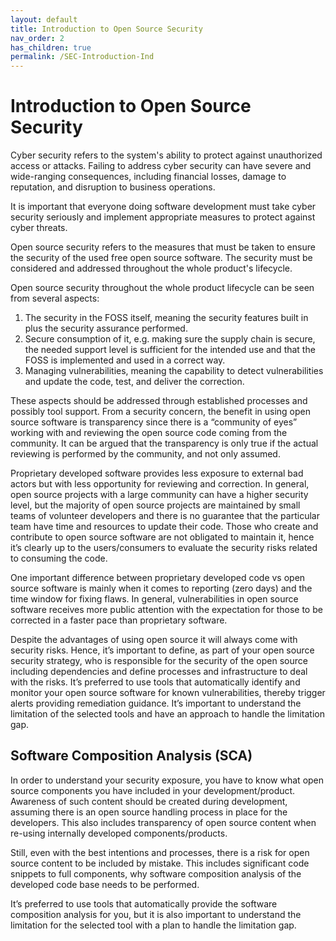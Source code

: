 ```yaml
---
layout: default
title: Introduction to Open Source Security
nav_order: 2
has_children: true
permalink: /SEC-Introduction-Ind
---
```


# Introduction to Open Source Security

Cyber security refers to the system's ability to protect against unauthorized access or attacks. Failing to address cyber security can have severe and wide-ranging consequences, including financial losses, damage to reputation, and disruption to business operations.

It is important that everyone doing software development must take cyber security seriously and implement appropriate measures to protect against cyber threats.

Open source security refers to the measures that must be taken to ensure the security of the used free open source software. The security must be considered and addressed throughout the whole product's lifecycle.

Open source security throughout the whole product lifecycle can be seen from several aspects:

1. The security in the FOSS itself, meaning the security features built in plus the security assurance performed.
1. Secure consumption of it, e.g. making sure the supply chain is secure, the needed support level is sufficient for the intended use and that the FOSS is implemented and used in a correct way.
1. Managing vulnerabilities, meaning the capability to detect vulnerabilities and update the code, test, and deliver the correction.

These aspects should be addressed through established processes and possibly tool support.
From a security concern, the benefit in using open source software is transparency since there is a “community of eyes” working with and reviewing the open source code coming from the community. It can be argued that the transparency is only true if the actual reviewing is performed by the community, and not only assumed.

Proprietary developed software provides less exposure to external bad actors but with less opportunity for reviewing and correction.
In general, open source projects with a large community can have a higher security level, but the majority of open source projects are maintained by small teams of volunteer developers and there is no guarantee that the particular team have time and resources to update their code. Those who create and contribute to open source software are not obligated to maintain it, hence it’s clearly up to the users/consumers to evaluate the security risks related to consuming the code.

One important difference between proprietary developed code vs open source software is mainly when it comes to reporting (zero days) and the time window for fixing flaws. In general, vulnerabilities in open source software receives more public attention with the expectation for those to be corrected in a faster pace than proprietary software.

Despite the advantages of using open source it will always come with security risks. Hence, it’s important to define, as part of your open source security strategy, who is responsible for the security of the open source including dependencies and define processes and infrastructure to deal with the risks.
It’s preferred to use tools that automatically identify and monitor your open source software for known vulnerabilities, thereby trigger alerts providing remediation guidance. It’s important to understand the limitation of the selected tools and have an approach to handle the limitation gap.

## Software Composition Analysis (SCA)

In order to understand your security exposure, you have to know what open source components you have included in your development/product.
Awareness of such content should be created during development, assuming there is an open source handling process in place for the developers. This also includes transparency of open source content when re-using internally developed components/products.

Still, even with the best intentions and processes, there is a risk for open source content to be included by mistake. This includes significant code snippets to full components, why software composition analysis of the developed code base needs to be performed.

It’s preferred to use tools that automatically provide the software composition analysis for you, but it is also important to understand the limitation for the selected tool with a plan to handle the limitation gap.
